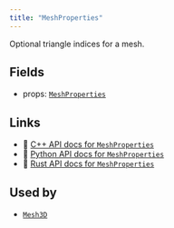 ```yaml
---
title: "MeshProperties"
---
```


Optional triangle indices for a mesh.

## Fields

* props: [`MeshProperties`](../datatypes/mesh_properties.md)

## Links
 * 🌊 [C++ API docs for `MeshProperties`](https://ref.rerun.io/docs/cpp/stable/structrerun_1_1components_1_1MeshProperties.html?speculative-link)
 * 🐍 [Python API docs for `MeshProperties`](https://ref.rerun.io/docs/python/stable/common/components#rerun.components.MeshProperties)
 * 🦀 [Rust API docs for `MeshProperties`](https://docs.rs/rerun/latest/rerun/components/struct.MeshProperties.html)


## Used by

* [`Mesh3D`](../archetypes/mesh3d.md)
